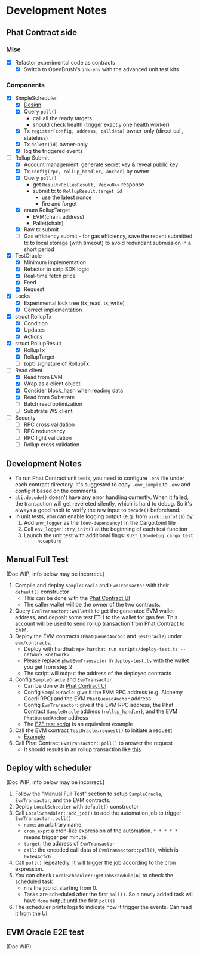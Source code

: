 # Development Notes

## Phat Contract side

### Misc

- [x] Refactor experimental code as contracts
    - [x] Switch to OpenBrush's `ink-env` with the advanced unit test kits

### Components

- [x] SimpleScheduler
    - [x] [Design](https://hackmd.io/vl7oVbUlQmW8a_rcxhk9JQ)
    - [x] Query `poll()`
        - call all the ready targets
        - should check health (trigger exactly one health worker)
    - [x] Tx `register(config, address, calldata)` owner-only (direct call, stateless)
    - [x] Tx `delete(id)` owner-only
    - [x] log the triggered events
- [ ] Rollup Submit
    - [x] Account management: generate secret key & reveal public key
    - [x] Tx `config(rpc, rollup_handler, anchor)` by owner
    - [x] Query `poll()`
        - get `Result<RollupResult, Vec<u8>>` response
        - submit tx to `RollupResult.target_id`
            - use the latest nonce
            - fire and forget
    - [x] enum RollupTarget
        - EVM(chain, address)
        - Pallet(chain)
    - [x] Raw tx submit
    - [ ] Gas efficiency submit
            - for gas efficiency, save the recent submitted tx to local storage (with timeout) to avoid redundant submission in a short period
- [x] TestOracle
    - [x] Minimum implementation
    - [x] Refactor to strip SDK logic
    - [x] Real-time fetch price
    - [x] Feed
    - [x] Request
- [x] Locks
    - [x] Experimental lock tree (tx_read, tx_write)
    - [x] Correct implementation
- [x] struct RollupTx
    - [x] Condition
    - [x] Updates
    - [x] Actions
- [x] struct RollupResult
    - [x] RollupTx
    - [x] RollupTarget
    - [ ] (opt) signature of RollupTx
- [ ] Read client
    - [x] Read from EVM
    - [x] Wrap as a client object
    - [x] Consider block_hash when reading data
    - [x] Read from Substrate
    - [ ] Batch read optimization
    - [ ] Substrate WS client
- [ ] Security
    - [ ] RPC cross validation
    - [ ] RPC redundancy
    - [ ] RPC light validation
    - [ ] Rollup cross validation

## Development Notes

- To run Phat Contract unit tests, you need to configure `.env` file under each contract directory. It's suggested to copy `.env_sample` to `.env` and config it based on the comments.
- `abi.decode()` doesn't have any error handling currently. When it failed, the transaction will get revereted silently, which is hard to debug. So it's always a good habit to verify the raw input to `decode()` beforehand.
- In unit tests, you can enable logging output (e.g. from `pink::info!()`) by:
    1. Add `env_logger` as the `[dev-dependency]` in the Cargo.toml file
    2. Call `env_logger::try_init()` at the beginning of each test function
    3. Launch the unit test with additional flags: `RUST_LOG=debug cargo test -- --nocapture`

## Manual Full Test

(Doc WIP; info below may be incorrect.)

1. Compile and deploy `SampleOracle` and `EvmTransactor` with their `default()` constructor
    - This can be done with the [Phat Contract UI](https://phat.phala.network)
    - The caller wallet will be the owner of the two contracts.
2. Query `EvmTransactor::wallet()` to get the generated EVM wallet address, and deposit some test ETH to the wallet for gas fee. This account will be used to send rollup transaction from Phat Contract to EVM.
3. Deploy the EVM contracts (`PhatQueuedAnchor` and `TestOracle`) under `evm/contracts`.
    - Deploy with hardhat: `npx hardhat run scripts/deploy-test.ts --network <network>`
    - Please replace `phatEvmTransactor` in `deploy-test.ts` with the wallet you get from step 2
    - The script will output the address of the deployed contracts
4. Config `SampleOracle` and `EvmTransactor`
    - Can be don with [Phat Contract UI](https://phat.phala.network)
    - Config `SampleOracle`: give it the EVM RPC address (e.g. Alchemy Goerli RPC) and the EVM `PhatQueuedAnchor` address
    - Config `EvmTransactor`: give it the EVM RPC address, the Phat Contract `SampleOracle` address (`rollup_handler`), and the EVM `PhatQueuedAnchor` address
    - The [E2E test script](./phat/tests/e2e.test.ts) is an equivalent example
4. Call the EVM contract `TestOracle.request()` to initiate a request
    - [Example](https://goerli.etherscan.io/tx/0x2bd59af64763c8a330698709b34bd8ce70f4a7ce9c5505f855978080a8fa9597)
5. Call Phat Contract `EvmTransactor::poll()` to answer the request
    - It should results in an rollup transaction like [this](https://goerli.etherscan.io/tx/0x888a84c2964b9eac7923f9daa59446e12a9d93414fe63a964004de515bab9f02)

## Deploy with scheduler

(Doc WIP; info below may be incorrect.)

1. Follow the "Manual Full Test" section to setup `SampleOracle`, `EvmTransactor`, and the EVM contracts.
2. Deploy `LocalScheduler` with `default()` constructor
3. Call `LocalScheduler::add_job()` to add the automation job to trigger `EvmTransactor::poll()`
    - `name`: an arbitrary name
    - `cron_expr`: a cron-like expression of the automation. `* * * * *` means trigger per minute.
    - `target`: the address of `EvmTransactor`
    - `call`: the encoded call data of `EvmTransactor::poll()`, which is `0x1e44dfc6`
4. Call `poll()` repeatedly. It will trigger the job according to the cron expression.
5. You can check `LocalScheduler::getJobSchedule(n)` to check the scheduled task
    - `n` is the job id, starting from 0.
    - Tasks are scheduled after the first `poll()`. So a newly added task will have `None` output until the first `poll()`.
6. The scheduler prints logs to indicate how it trigger the events. Can read it from the UI.

## EVM Oracle E2E test

(Doc WIP)